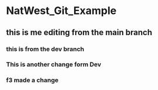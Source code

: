 # NatWest_Git_Example


## this is me editing from the main branch 


### this is from the dev branch












### This is another change form Dev





### f3 made a change 


